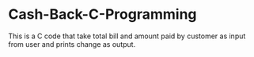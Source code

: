 # Cash-Back-C-Programming
This is a C code that take total bill and amount paid by customer as input from user and prints change as output.

